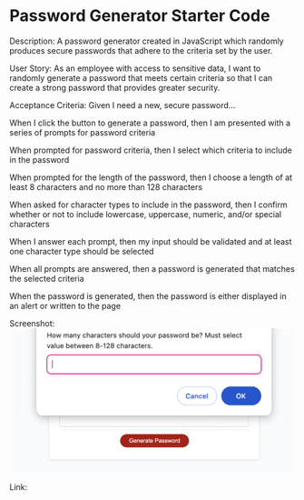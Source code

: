 # Password Generator Starter Code
Description: A password generator created in JavaScript which randomly produces secure passwords that adhere to the criteria set by the user. 

User Story: As an employee with access to sensitive data, I want to randomly generate a password that meets certain criteria so that I can create a strong password that provides greater security. 

Acceptance Criteria: Given I need a new, secure password... 

When I click the button to generate a password, then I am presented with a series of prompts for password criteria

When prompted for password criteria, then I select which criteria to include in the password

When prompted for the length of the password, then I choose a length of at least 8 characters and no more than 128 characters

When asked for character types to include in the password, then I confirm whether or not to include lowercase, uppercase, numeric, and/or special characters

When I answer each prompt, then my input should be validated and at least one character type should be selected

When all prompts are answered, then a password is generated that matches the selected criteria

When the password is generated, then the password is either displayed in an alert or written to the page

Screenshot: ![screenshot of deployed application](<images /Screenshot 2024-02-26 at 6.56.56 PM.png>)


Link: 